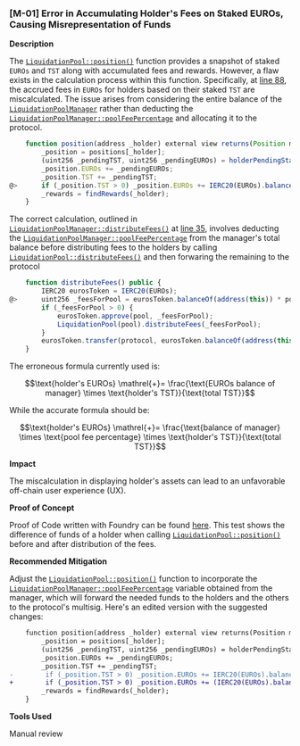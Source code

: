 ### [M-01] Error in Accumulating Holder's Fees on Staked EUROs, Causing Misrepresentation of Funds

**Description**

The [`LiquidationPool::position()`](https://github.com/Cyfrin/2023-12-the-standard/blob/c12272f2eec533019f2d255ab690f6892027f112/contracts/LiquidationPool.sol#L83) function provides a snapshot of staked `EUROs` and `TST` along with accumulated fees and rewards. However, a flaw exists in the calculation process within this function. Specifically, at [line 88](https://github.com/Cyfrin/2023-12-the-standard/blob/c12272f2eec533019f2d255ab690f6892027f112/contracts/LiquidationPool.sol#L88), the accrued fees in `EUROs` for holders based on their staked `TST` are miscalculated. The issue arises from considering the entire balance of the [`LiquidationPoolManager`](https://github.com/Cyfrin/2023-12-the-standard/blob/c12272f2eec533019f2d255ab690f6892027f112/contracts/LiquidationPoolManager.sol#L11) rather than deducting the [`LiquidationPoolManager::poolFeePercentage`](https://github.com/Cyfrin/2023-12-the-standard/blob/c12272f2eec533019f2d255ab690f6892027f112/contracts/LiquidationPoolManager.sol#L20) and allocating it to the protocol.

```javascript
    function position(address _holder) external view returns(Position memory _position, Reward[] memory _rewards) {
        _position = positions[_holder];
        (uint256 _pendingTST, uint256 _pendingEUROs) = holderPendingStakes(_holder);
        _position.EUROs += _pendingEUROs;
        _position.TST += _pendingTST;
@>      if (_position.TST > 0) _position.EUROs += IERC20(EUROs).balanceOf(manager) * _position.TST / getTstTotal(); // @audit not deducting the fee
        _rewards = findRewards(_holder);
    }
```

The correct calculation, outlined in [`LiquidationPoolManager::distributeFees()`](https://github.com/Cyfrin/2023-12-the-standard/blob/c12272f2eec533019f2d255ab690f6892027f112/contracts/LiquidationPoolManager.sol#L33) at [line 35](https://github.com/Cyfrin/2023-12-the-standard/blob/c12272f2eec533019f2d255ab690f6892027f112/contracts/LiquidationPoolManager.sol#L35), involves deducting the [`LiquidationPoolManager::poolFeePercentage`](https://github.com/Cyfrin/2023-12-the-standard/blob/c12272f2eec533019f2d255ab690f6892027f112/contracts/LiquidationPoolManager.sol#L20) from the manager's total balance before distributing fees to the holders by calling [`LiquidationPool::distributeFees()`](https://github.com/Cyfrin/2023-12-the-standard/blob/c12272f2eec533019f2d255ab690f6892027f112/contracts/LiquidationPool.sol#L182) and then forwaring the remaining to the protocol

```javascript
    function distributeFees() public {
        IERC20 eurosToken = IERC20(EUROs);
@>      uint256 _feesForPool = eurosToken.balanceOf(address(this)) * poolFeePercentage / HUNDRED_PC; // @audit deducting the fee
        if (_feesForPool > 0) {
            eurosToken.approve(pool, _feesForPool);
            LiquidationPool(pool).distributeFees(_feesForPool);
        }
        eurosToken.transfer(protocol, eurosToken.balanceOf(address(this)));
    }
```

The erroneous formula currently used is:

$$\text{holder's EUROs} \mathrel{+}= \frac{\text{EUROs balance of manager} \times \text{holder's TST}}{\text{total TST}}$$

While the accurate formula should be:

$$\text{holder's EUROs} \mathrel{+}= \frac{\text{balance of manager} \times \text{pool fee percentage} \times \text{holder's TST}}{\text{total TST}}$$

**Impact**

The miscalculation in displaying holder's assets can lead to an unfavorable off-chain user experience (UX).

**Proof of Concept**

Proof of Code written with Foundry can be found [here](https://gist.github.com/DanailYordanov/b0218948722e4c14b4f573eeaa439c12). This test shows the difference of funds of a holder when calling [`LiquidationPool::position()`](https://github.com/Cyfrin/2023-12-the-standard/blob/c12272f2eec533019f2d255ab690f6892027f112/contracts/LiquidationPool.sol#L83) before and after distribution of the fees.

**Recommended Mitigation**

Adjust the [`LiquidationPool::position()`](https://github.com/Cyfrin/2023-12-the-standard/blob/c12272f2eec533019f2d255ab690f6892027f112/contracts/LiquidationPool.sol#L83) function to incorporate the [`LiquidationPoolManager::poolFeePercentage`](https://github.com/Cyfrin/2023-12-the-standard/blob/c12272f2eec533019f2d255ab690f6892027f112/contracts/LiquidationPoolManager.sol#L20) variable obtained from the manager, which will forward the needed funds to the holders and the others to the protocol's multisig. Here's an edited version with the suggested changes:

```diff
    function position(address _holder) external view returns(Position memory _position, Reward[] memory _rewards) {
        _position = positions[_holder];
        (uint256 _pendingTST, uint256 _pendingEUROs) = holderPendingStakes(_holder);
        _position.EUROs += _pendingEUROs;
        _position.TST += _pendingTST;
-        if (_position.TST > 0) _position.EUROs += IERC20(EUROs).balanceOf(manager) * _position.TST / getTstTotal();
+        if (_position.TST > 0) _position.EUROs += (IERC20(EUROs).balanceOf(manager) * poolFeePercentage) * _position.TST / getTstTotal();
        _rewards = findRewards(_holder);
    }
```

**Tools Used**

Manual review
